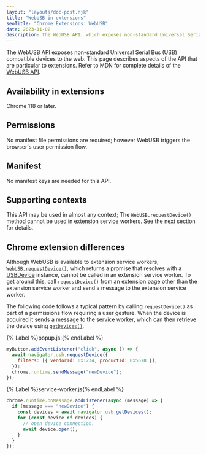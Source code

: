 ```yaml
---
layout: "layouts/doc-post.njk"
title: "WebUSB in extensions"
seoTitle: "Chrome Extensions: WebUSB"
date: 2023-11-02
description: The WebUSB API, which exposes non-standard Universal Serial Bus (USB) compatible devices to the web, is available in extensions.
---
```


The WebUSB API exposes non-standard Universal Serial Bus (USB) compatible devices to the web. This page describes aspects of the API that are particular to extensions. Refer to MDN for complete details of the [WebUSB API](https://developer.mozilla.org/docs/Web/API/WebUSB_API).

## Availability in extensions

Chrome 118 or later.

## Permissions

No manifest file permissions are required; however WebUSB triggers the browser's user permission flow.

## Manifest

No manifest keys are needed for this API.

## Supporting contexts

This API may be used in almost any context; The `WebUSB.requestDevice()` method cannot be used in extension service workers. See the next section for details.

## Chrome extension differences

Although WebUSB is available to extension service workers, [`WebUSB.requestDevice()`](https://developer.mozilla.org/docs/Web/API/USB/requestDevice), which returns a promise that resolves with a [USBDevice](https://developer.mozilla.org/docs/Web/API/USBDevice) instance, cannot be called in an extension service worker. To get around this, call `requestDevice()` from an extension page other than the extension service worker and send a message to the extension service worker.

The following code follows a typical pattern by calling `requestDevice()` as part of a permissions flow requiring a user gesture. When the device is acquired it sends a message to the service worker, which can then retrieve the device using [`getDevices()`](https://developer.mozilla.org/docs/Web/API/USB/getDevices).

{% Label %}popup.js:{% endLabel %}

```javascript
myButton.addEventListener("click", async () => {
  await navigator.usb.requestDevice({
    filters: [{ vendorId: 0x1234, productId: 0x5678 }],
  });
  chrome.runtime.sendMessage("newDevice");
});
```

{% Label %}service-worker.js{% endLabel %}

```javascript
chrome.runtime.onMessage.addListener(async (message) => {
  if (message === "newDevice") {
    const devices = await navigator.usb.getDevices();
    for (const device of devices) {
      // open device connection.
      await device.open();
    }
  }
});
```